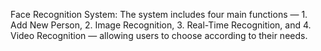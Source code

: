 Face Recognition System: The system includes four main functions — 1. Add New Person, 2. Image Recognition, 3. Real-Time Recognition, and 4. Video Recognition — allowing users to choose according to their needs.
